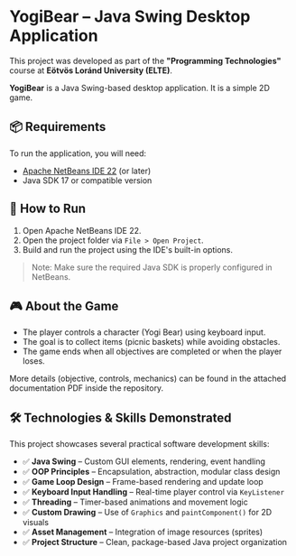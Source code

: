 # YogiBear – Java Swing Desktop Application

This project was developed as part of the **"Programming Technologies"** course at **Eötvös Loránd University (ELTE)**.

**YogiBear** is a Java Swing-based desktop application. It is a simple 2D game.

## 📦 Requirements

To run the application, you will need:

- [Apache NetBeans IDE 22](https://netbeans.apache.org/) (or later)
- Java SDK 17 or compatible version

## 🚀 How to Run

1. Open Apache NetBeans IDE 22.
2. Open the project folder via `File > Open Project`.
3. Build and run the project using the IDE's built-in options.

> Note: Make sure the required Java SDK is properly configured in NetBeans.

## 🎮 About the Game

- The player controls a character (Yogi Bear) using keyboard input.
- The goal is to collect items (picnic baskets) while avoiding obstacles.
- The game ends when all objectives are completed or when the player loses.

More details (objective, controls, mechanics) can be found in the attached documentation PDF inside the repository.

## 🛠️ Technologies & Skills Demonstrated

This project showcases several practical software development skills:

- ✅ **Java Swing** – Custom GUI elements, rendering, event handling
- ✅ **OOP Principles** – Encapsulation, abstraction, modular class design
- ✅ **Game Loop Design** – Frame-based rendering and update loop
- ✅ **Keyboard Input Handling** – Real-time player control via `KeyListener`
- ✅ **Threading** – Timer-based animations and movement logic
- ✅ **Custom Drawing** – Use of `Graphics` and `paintComponent()` for 2D visuals
- ✅ **Asset Management** – Integration of image resources (sprites)
- ✅ **Project Structure** – Clean, package-based Java project organization
